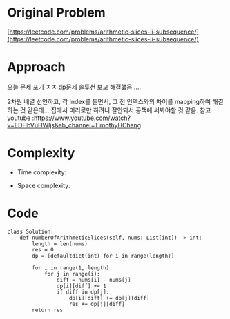 # Original Problem
<!-- Describe your first thoughts on how to solve this problem. -->
[https://leetcode.com/problems/arithmetic-slices-ii-subsequence/](https://leetcode.com/problems/arithmetic-slices-ii-subsequence/)

# Approach
<!-- Describe your approach to solving the problem. -->
오늘 문제 포기 ㅈㅈ dp문제 솔루션 보고 해결했음 ....

2차원 배열 선언하고, 각 index를 돌면서, 그 전 인덱스와의 차이를 mapping하여 해결하는 것 같은데... 
집에서 머리로만 하려니 잘안되서 공책에 써봐야할 것 같음.
참고 youtube :https://www.youtube.com/watch?v=EDHbVuHWljs&ab_channel=TimothyHChang

# Complexity
- Time complexity:
<!-- Add your time complexity here, e.g. $$O(n)$$ -->

- Space complexity:
<!-- Add your space complexity here, e.g. $$O(n)$$ -->

# Code
```
class Solution:
    def numberOfArithmeticSlices(self, nums: List[int]) -> int:
        length = len(nums)
        res = 0
        dp = [defaultdict(int) for i in range(length)]

        for i in range(1, length):
            for j in range(i):
                diff = nums[i] - nums[j]
                dp[i][diff] += 1
                if diff in dp[j]:
                    dp[i][diff] += dp[j][diff]
                    res += dp[j][diff]
        return res
```
